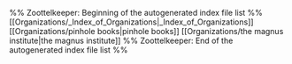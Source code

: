 %% Zoottelkeeper: Beginning of the autogenerated index file list  %%
 [[Organizations/_Index_of_Organizations|_Index_of_Organizations]]
 [[Organizations/pinhole books|pinhole books]]
 [[Organizations/the magnus institute|the magnus institute]]
%% Zoottelkeeper: End of the autogenerated index file list  %%
